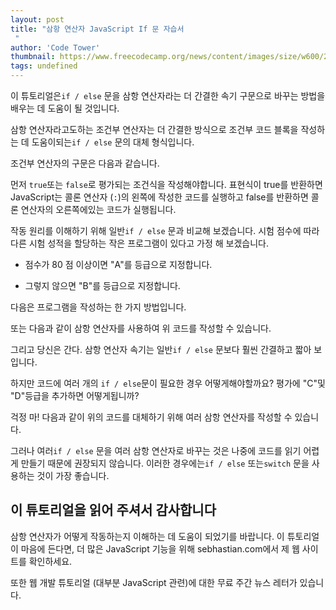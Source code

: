 ```yaml
---
layout: post
title: "삼항 연산자 JavaScript If 문 자습서
 "
author: 'Code Tower'
thumbnail: https://www.freecodecamp.org/news/content/images/size/w600/2021/01/js-ternary.png
tags: undefined
---
```



이 튜토리얼은`if / else` 문을 삼항 연산자라는 더 간결한 속기 구문으로 바꾸는 방법을 배우는 데 도움이 될 것입니다.
 

삼항 연산자라고도하는 조건부 연산자는 더 간결한 방식으로 조건부 코드 블록을 작성하는 데 도움이되는`if / else` 문의 대체 형식입니다.
 

조건부 연산자의 구문은 다음과 같습니다.
 

먼저 `true`또는 `false`로 평가되는 조건식을 작성해야합니다.
 표현식이 true를 반환하면 JavaScript는 콜론 연산자 (`:`)의 왼쪽에 작성한 코드를 실행하고 false를 반환하면 콜론 연산자의 오른쪽에있는 코드가 실행됩니다.
 

작동 원리를 이해하기 위해 일반`if / else` 문과 비교해 보겠습니다.
 시험 점수에 따라 다른 시험 성적을 할당하는 작은 프로그램이 있다고 가정 해 보겠습니다.
 

- 점수가 80 점 이상이면 "A"를 등급으로 지정합니다.
 
- 그렇지 않으면 "B"를 등급으로 지정합니다.
 

다음은 프로그램을 작성하는 한 가지 방법입니다.
 

또는 다음과 같이 삼항 연산자를 사용하여 위 코드를 작성할 수 있습니다.
 

그리고 당신은 간다.
 삼항 연산자 속기는 일반`if / else` 문보다 훨씬 간결하고 짧아 보입니다.
 

하지만 코드에 여러 개의 `if / else`문이 필요한 경우 어떻게해야할까요?
 평가에 "C"및 "D"등급을 추가하면 어떻게됩니까?
 

걱정 마!
 다음과 같이 위의 코드를 대체하기 위해 여러 삼항 연산자를 작성할 수 있습니다.
 

그러나 여러`if / else` 문을 여러 삼항 연산자로 바꾸는 것은 나중에 코드를 읽기 어렵게 만들기 때문에 권장되지 않습니다.
 이러한 경우에는`if / else` 또는`switch` 문을 사용하는 것이 가장 좋습니다.
 

## 이 튜토리얼을 읽어 주셔서 감사합니다
 

삼항 연산자가 어떻게 작동하는지 이해하는 데 도움이 되었기를 바랍니다.
 이 튜토리얼이 마음에 든다면, 더 많은 JavaScript 기능을 위해 sebhastian.com에서 제 웹 사이트를 확인하세요.
 

또한 웹 개발 튜토리얼 (대부분 JavaScript 관련)에 대한 무료 주간 뉴스 레터가 있습니다.
 